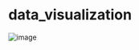 # data_visualization
![image](https://github.com/IgorCzudy/data_visualization/assets/77798063/5b93bdb3-1e95-438b-a982-256245062b48)
